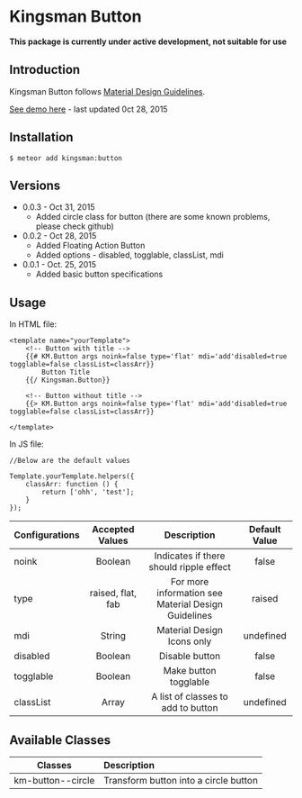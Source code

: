 # Kingsman Button

**This package is currently under active development, not suitable for use**

## Introduction
Kingsman Button follows [Material Design Guidelines](https://www.google.com/design/spec/material-design/introduction.html).

[See demo here](http://kingsman-button.meteor.com) - last updated 0ct 28, 2015

## Installation
```
$ meteor add kingsman:button
```

## Versions
* 0.0.3 - Oct 31, 2015
  * Added circle class for button (there are some known problems, please check github)
* 0.0.2 - Oct 28, 2015
  * Added Floating Action Button
  * Added options - disabled, togglable, classList, mdi
* 0.0.1 - Oct. 25, 2015
  * Added basic button specifications

## Usage
In HTML file:
```
<template name="yourTemplate">
	<!-- Button with title -->
	{{# KM.Button args noink=false type='flat' mdi='add'disabled=true togglable=false classList=classArr}}
		Button Title
	{{/ Kingsman.Button}}
	
	<!-- Button without title -->
	{{> KM.Button args noink=false type='flat' mdi='add'disabled=true togglable=false classList=classArr}}
	
</template>
```

In JS file:
```
//Below are the default values

Template.yourTemplate.helpers({
	classArr: function () {
		return ['ohh', 'test'];
	}
});
```

| Configurations  | Accepted Values    |Description                                         |Default Value |
| ----------------|:------------------:|:--------------------------------------------------:|:------------:|
| noink           | Boolean  		       |Indicates if there should ripple effect             |false         |
| type            | raised, flat, fab	 |For more information see Material Design Guidelines |raised        |
| mdi             | String             |Material Design Icons only                          |undefined     |
| disabled        | Boolean            |Disable button                                      |false         |
| togglable       | Boolean            |Make button togglable                               |false         |
| classList       | Array              |A list of classes to add to button                  |undefined     |


## Available Classes

| Classes            |Description                                  |
| -------------------|:--------------------------------------------|
| km-button--circle  |Transform button into a circle button        |
